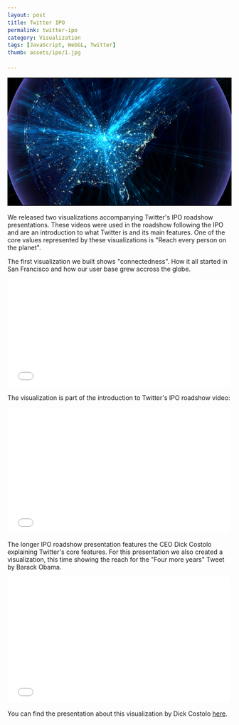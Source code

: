 ```yaml
---
layout: post
title: Twitter IPO
permalink: twitter-ipo
category: Visualization
tags: [JavaScript, WebGL, Twitter]
thumb: assets/ipo/1.jpg

---
```


![Four more years picture](/assets/ipo/ipo1.png)

We released two visualizations accompanying Twitter's IPO roadshow
presentations. These videos were
used in the roadshow following the IPO and are an introduction to what
Twitter is and its main features. One of the core values represented by these
visualizations is "Reach every person on the planet".

The first visualization we built shows "connectedness". How
it all started in San Francisco and how our user base grew accross
the globe.

<iframe src="//player.vimeo.com/video/79361495" width="500" height="241" frameborder="0" webkitallowfullscreen="true" mozallowfullscreen="true" allowfullscreen="true">
</iframe>

The visualization is part of the introduction to
Twitter's IPO roadshow video:

<iframe width="500" height="281" src="//www.youtube.com/embed/15u2G-L07x8?rel=0" frameborder="0" allowfullscreen="true">
</iframe>

The longer IPO roadshow presentation features the CEO Dick Costolo explaining
Twitter's core features. For this presentation we also created a
visualization, this time showing the reach for the "Four more years"
Tweet by Barack Obama.

<iframe src="//player.vimeo.com/video/79361496" width="500" height="281" frameborder="0" webkitallowfullscreen="true" mozallowfullscreen="true" allowfullscreen="true">
</iframe>

You can find the presentation about this visualization by Dick Costolo [here](http://www.youtube.com/watch?v=iz-8AraqAJo#t=8m02s).


